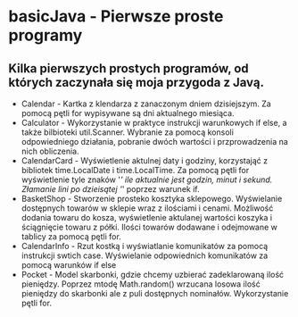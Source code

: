 # basicJava - Pierwsze proste programy

## Kilka pierwszych prostych programów, od których zaczynała się moja przygoda z Javą.

* Calendar - Kartka z klendarza z zanaczonym dniem dzisiejszym. Za pomocą pętli for wypisywane są dni aktualnego miesiąca.
* Calculator - Wykorzystanie w praktyce instrukcji warunkowych if else, a także bilbioteki util.Scanner. Wybranie za pomocą konsoli odpowiedniego działania,
  pobranie dwóch wartości i przprowadzenia na nich obliczenia.
* CalendarCard - Wyświetlenie aktulnej daty i godziny, korzystająć z bibliotek time.LocalDate i time.LocalTime. 
  Za pomocą pętli for wyświetlenie tyle znaków '*' ile aktualnie jest godzin, minut i sekund. Złamanie lini po dzieisątej '*' poprzez warunek if.
* BasketShop - Stworzenie prosteko kosztyka sklepowego. Wyświelanie dostępnych towarów w sklepie wraz z ilościami i cenami. 
  Możliwość dodania towaru do kosza, wyświetlenie aktulanej wartości koszyka i ściągnięcie towaru z półki. Ilości towarów dodawane i odejmowane w tablicy
  za pomocą pętli for.
* CalendarInfo - Rzut kostką i wyświatlanie komunikatów za pomocą instrukcji swtich case. Wyświelanie odpowiednich komunikatów za pomocą warunków if else
* Pocket - Model skarbonki, gdzie chcemy uzbierać zadeklarowaną ilość pieniędzy. Poprzez mtodę Math.random() wrzucana losowa ilość pieniędzy do skarbonki 
  ale z puli dostępnych nominałów. Wykorzystanie pętli for.
